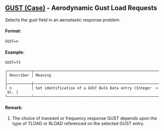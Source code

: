 ## [GUST (Case)](https://nexus.hexagon.com/documentationcenter/bundle/MSC_Nastran_2022.4/page/Nastran_Combined_Book/qrg/casecontrol4a/TOC.GUST.Case.xhtml) - Aerodynamic Gust Load Requests

Selects the gust field in an aeroelastic response problem.

#### Format:

```nastran
GUST=n
```

#### Example:

```nastran
GUST=73
```

```text
┌───────────┬───────────────────────────────────────────────────────────────┐
│ Describer │ Meaning                                                       │
├───────────┼───────────────────────────────────────────────────────────────┤
│ n         │ Set identification of a GUST Bulk Data entry (Integer  >  0). │
└───────────┴───────────────────────────────────────────────────────────────┘
```

#### Remark:

1. The choice of transient or frequency response GUST depends upon the type of TLOAD or RLOAD referenced on the selected GUST entry.
